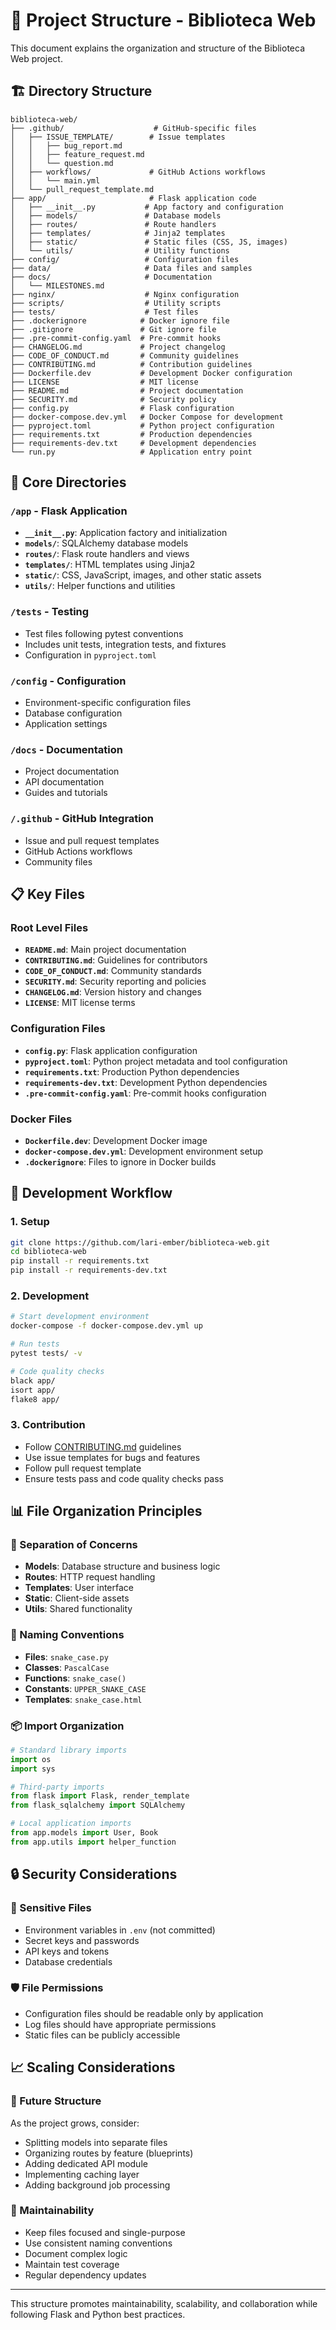 # 📁 Project Structure - Biblioteca Web

This document explains the organization and structure of the Biblioteca Web project.

## 🏗️ Directory Structure

```
biblioteca-web/
├── .github/                    # GitHub-specific files
│   ├── ISSUE_TEMPLATE/        # Issue templates
│   │   ├── bug_report.md
│   │   ├── feature_request.md
│   │   └── question.md
│   ├── workflows/             # GitHub Actions workflows
│   │   └── main.yml
│   └── pull_request_template.md
├── app/                       # Flask application code
│   ├── __init__.py           # App factory and configuration
│   ├── models/               # Database models
│   ├── routes/               # Route handlers
│   ├── templates/            # Jinja2 templates
│   ├── static/               # Static files (CSS, JS, images)
│   └── utils/                # Utility functions
├── config/                   # Configuration files
├── data/                     # Data files and samples
├── docs/                     # Documentation
│   └── MILESTONES.md
├── nginx/                    # Nginx configuration
├── scripts/                  # Utility scripts
├── tests/                    # Test files
├── .dockerignore            # Docker ignore file
├── .gitignore               # Git ignore file
├── .pre-commit-config.yaml  # Pre-commit hooks
├── CHANGELOG.md             # Project changelog
├── CODE_OF_CONDUCT.md       # Community guidelines
├── CONTRIBUTING.md          # Contribution guidelines
├── Dockerfile.dev           # Development Docker configuration
├── LICENSE                  # MIT license
├── README.md                # Project documentation
├── SECURITY.md              # Security policy
├── config.py                # Flask configuration
├── docker-compose.dev.yml   # Docker Compose for development
├── pyproject.toml           # Python project configuration
├── requirements.txt         # Production dependencies
├── requirements-dev.txt     # Development dependencies
└── run.py                   # Application entry point
```

## 📂 Core Directories

### `/app` - Flask Application
- **`__init__.py`**: Application factory and initialization
- **`models/`**: SQLAlchemy database models
- **`routes/`**: Flask route handlers and views
- **`templates/`**: HTML templates using Jinja2
- **`static/`**: CSS, JavaScript, images, and other static assets
- **`utils/`**: Helper functions and utilities

### `/tests` - Testing
- Test files following pytest conventions
- Includes unit tests, integration tests, and fixtures
- Configuration in `pyproject.toml`

### `/config` - Configuration
- Environment-specific configuration files
- Database configuration
- Application settings

### `/docs` - Documentation
- Project documentation
- API documentation
- Guides and tutorials

### `/.github` - GitHub Integration
- Issue and pull request templates
- GitHub Actions workflows
- Community files

## 📋 Key Files

### Root Level Files
- **`README.md`**: Main project documentation
- **`CONTRIBUTING.md`**: Guidelines for contributors
- **`CODE_OF_CONDUCT.md`**: Community standards
- **`SECURITY.md`**: Security reporting and policies
- **`CHANGELOG.md`**: Version history and changes
- **`LICENSE`**: MIT license terms

### Configuration Files
- **`config.py`**: Flask application configuration
- **`pyproject.toml`**: Python project metadata and tool configuration
- **`requirements.txt`**: Production Python dependencies
- **`requirements-dev.txt`**: Development Python dependencies
- **`.pre-commit-config.yaml`**: Pre-commit hooks configuration

### Docker Files
- **`Dockerfile.dev`**: Development Docker image
- **`docker-compose.dev.yml`**: Development environment setup
- **`.dockerignore`**: Files to ignore in Docker builds

## 🔧 Development Workflow

### 1. Setup
```bash
git clone https://github.com/lari-ember/biblioteca-web.git
cd biblioteca-web
pip install -r requirements.txt
pip install -r requirements-dev.txt
```

### 2. Development
```bash
# Start development environment
docker-compose -f docker-compose.dev.yml up

# Run tests
pytest tests/ -v

# Code quality checks
black app/
isort app/
flake8 app/
```

### 3. Contribution
- Follow [CONTRIBUTING.md](../CONTRIBUTING.md) guidelines
- Use issue templates for bugs and features
- Follow pull request template
- Ensure tests pass and code quality checks pass

## 📊 File Organization Principles

### 🎯 Separation of Concerns
- **Models**: Database structure and business logic
- **Routes**: HTTP request handling
- **Templates**: User interface
- **Static**: Client-side assets
- **Utils**: Shared functionality

### 📏 Naming Conventions
- **Files**: `snake_case.py`
- **Classes**: `PascalCase`
- **Functions**: `snake_case()`
- **Constants**: `UPPER_SNAKE_CASE`
- **Templates**: `snake_case.html`

### 📦 Import Organization
```python
# Standard library imports
import os
import sys

# Third-party imports
from flask import Flask, render_template
from flask_sqlalchemy import SQLAlchemy

# Local application imports
from app.models import User, Book
from app.utils import helper_function
```

## 🔒 Security Considerations

### 📁 Sensitive Files
- Environment variables in `.env` (not committed)
- Secret keys and passwords
- API keys and tokens
- Database credentials

### 🛡️ File Permissions
- Configuration files should be readable only by application
- Log files should have appropriate permissions
- Static files can be publicly accessible

## 📈 Scaling Considerations

### 📂 Future Structure
As the project grows, consider:
- Splitting models into separate files
- Organizing routes by feature (blueprints)
- Adding dedicated API module
- Implementing caching layer
- Adding background job processing

### 🔄 Maintainability
- Keep files focused and single-purpose
- Use consistent naming conventions
- Document complex logic
- Maintain test coverage
- Regular dependency updates

---

This structure promotes maintainability, scalability, and collaboration while following Flask and Python best practices.